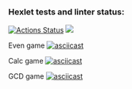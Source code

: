 ### Hexlet tests and linter status:
[![Actions Status](https://github.com/bloodywd/python-project-49/actions/workflows/hexlet-check.yml/badge.svg)](https://github.com/bloodywd/python-project-49/actions)
<a href="https://codeclimate.com/github/bloodywd/python-project-49/maintainability"><img src="https://api.codeclimate.com/v1/badges/fce8f3870b6a02de345e/maintainability" /></a>


Even game
[![asciicast](https://asciinema.org/a/XPwFzuIY1yU2X3fpqZB1a9brl.svg)](https://asciinema.org/a/XPwFzuIY1yU2X3fpqZB1a9brl)


Calc game
[![asciicast](https://asciinema.org/a/mJSPkvzeTLrWcsJxBtKla7chf.svg)](https://asciinema.org/a/mJSPkvzeTLrWcsJxBtKla7chf)


GCD game
[![asciicast](https://asciinema.org/a/5F3lXvPxAJ1FxujYls9kGJGym.svg)](https://asciinema.org/a/5F3lXvPxAJ1FxujYls9kGJGym)